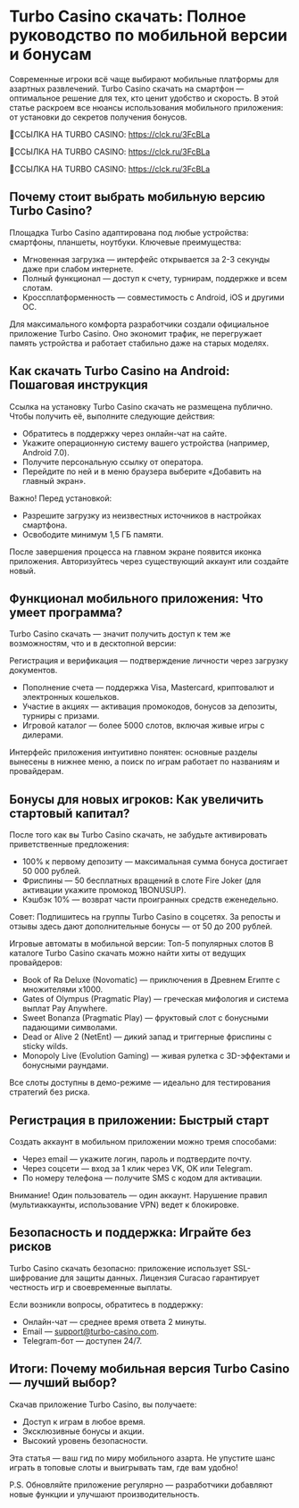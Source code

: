 # Turbo Casino скачать: Полное руководство по мобильной версии и бонусам

Современные игроки всё чаще выбирают мобильные платформы для азартных развлечений. Turbo Casino скачать на смартфон — оптимальное решение для тех, кто ценит удобство и скорость. В этой статье раскроем все нюансы использования мобильного приложения: от установки до секретов получения бонусов.

🔗ССЫЛКА НА TURBO CASINO: https://clck.ru/3FcBLa

🔗ССЫЛКА НА TURBO CASINO: https://clck.ru/3FcBLa

🔗ССЫЛКА НА TURBO CASINO: https://clck.ru/3FcBLa

## Почему стоит выбрать мобильную версию Turbo Casino?

Площадка Turbo Casino адаптирована под любые устройства: смартфоны, планшеты, ноутбуки. Ключевые преимущества:

- Мгновенная загрузка — интерфейс открывается за 2-3 секунды даже при слабом интернете.
- Полный функционал — доступ к счету, турнирам, поддержке и всем слотам.
- Кроссплатформенность — совместимость с Android, iOS и другими ОС.

Для максимального комфорта разработчики создали официальное приложение Turbo Casino. Оно экономит трафик, не перегружает память устройства и работает стабильно даже на старых моделях.

## Как скачать Turbo Casino на Android: Пошаговая инструкция

Ссылка на установку Turbo Casino скачать не размещена публично. Чтобы получить её, выполните следующие действия:

- Обратитесь в поддержку через онлайн-чат на сайте.
- Укажите операционную систему вашего устройства (например, Android 7.0).
- Получите персональную ссылку от оператора.
- Перейдите по ней и в меню браузера выберите «Добавить на главный экран».

Важно! Перед установкой:

- Разрешите загрузку из неизвестных источников в настройках смартфона.
- Освободите минимум 1,5 ГБ памяти.

После завершения процесса на главном экране появится иконка приложения. Авторизуйтесь через существующий аккаунт или создайте новый.

## Функционал мобильного приложения: Что умеет программа?

Turbo Casino скачать — значит получить доступ к тем же возможностям, что и в десктопной версии:

Регистрация и верификация — подтверждение личности через загрузку документов.

- Пополнение счета — поддержка Visa, Mastercard, криптовалют и электронных кошельков.
- Участие в акциях — активация промокодов, бонусов за депозиты, турниры с призами.
- Игровой каталог — более 5000 слотов, включая живые игры с дилерами.

Интерфейс приложения интуитивно понятен: основные разделы вынесены в нижнее меню, а поиск по играм работает по названиям и провайдерам.

## Бонусы для новых игроков: Как увеличить стартовый капитал?

После того как вы Turbo Casino скачать, не забудьте активировать приветственные предложения:

- 100% к первому депозиту — максимальная сумма бонуса достигает 50 000 рублей.
- Фриспины — 50 бесплатных вращений в слоте Fire Joker (для активации укажите промокод 1BONUSUP).
- Кэшбэк 10% — возврат части проигранных средств еженедельно.

Совет: Подпишитесь на группы Turbo Casino в соцсетях. За репосты и отзывы здесь дают дополнительные бонусы — от 50 до 200 рублей.

Игровые автоматы в мобильной версии: Топ-5 популярных слотов
В каталоге Turbo Casino скачать можно найти хиты от ведущих провайдеров:

- Book of Ra Deluxe (Novomatic) — приключения в Древнем Египте с множителями х1000.
- Gates of Olympus (Pragmatic Play) — греческая мифология и система выплат Pay Anywhere.
- Sweet Bonanza (Pragmatic Play) — фруктовый слот с бонусными падающими символами.
- Dead or Alive 2 (NetEnt) — дикий запад и триггерные фриспины с sticky wilds.
- Monopoly Live (Evolution Gaming) — живая рулетка с 3D-эффектами и бонусными раундами.

Все слоты доступны в демо-режиме — идеально для тестирования стратегий без риска.

## Регистрация в приложении: Быстрый старт

Создать аккаунт в мобильном приложении можно тремя способами:

- Через email — укажите логин, пароль и подтвердите почту.
- Через соцсети — вход за 1 клик через VK, OK или Telegram.
- По номеру телефона — получите SMS с кодом для активации.

Внимание! Один пользователь — один аккаунт. Нарушение правил (мультиаккаунты, использование VPN) ведет к блокировке.

## Безопасность и поддержка: Играйте без рисков

Turbo Casino скачать безопасно: приложение использует SSL-шифрование для защиты данных. Лицензия Curacao гарантирует честность игр и своевременные выплаты.

Если возникли вопросы, обратитесь в поддержку:

- Онлайн-чат — среднее время ответа 2 минуты.
- Email — support@turbo-casino.com.
- Telegram-бот — доступен 24/7.

## Итоги: Почему мобильная версия Turbo Casino — лучший выбор?

Скачав приложение Turbo Casino, вы получаете:

- Доступ к играм в любое время.
- Эксклюзивные бонусы и акции.
- Высокий уровень безопасности.

Эта статья — ваш гид по миру мобильного азарта. Не упустите шанс играть в топовые слоты и выигрывать там, где вам удобно!

P.S. Обновляйте приложение регулярно — разработчики добавляют новые функции и улучшают производительность.

